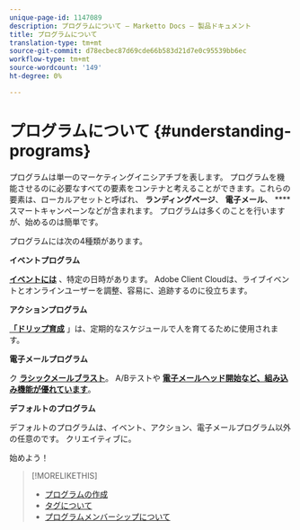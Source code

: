 ```yaml
---
unique-page-id: 1147089
description: プログラムについて — Marketto Docs — 製品ドキュメント
title: プログラムについて
translation-type: tm+mt
source-git-commit: d78ecbec87d69cde66b583d21d7e0c95539bb6ec
workflow-type: tm+mt
source-wordcount: '149'
ht-degree: 0%

---
```



# プログラムについて {#understanding-programs}

プログラムは単一のマーケティングイニシアチブを表します。 プログラムを機能させるのに必要なすべての要素をコンテナと考えることができます。これらの要素は、ローカルアセットと呼ばれ、 **ランディングページ**、 **電子メール**、 ****&#x200B;スマートキャンペーンなどが含まれます。 プログラムは多くのことを行いますが、始めるのは簡単です。

プログラムには次の4種類があります。

**イベントプログラム**

**[イベントには](/help/marketo/product-docs/demand-generation/events/understanding-events/understanding-event-programs.md)** 、特定の日時があります。 Adobe Client Cloudは、ライブイベントとオンラインユーザーを調整、容易に、追跡するのに役立ちます。

**アクションプログラム**

**[「ドリップ育成](/help/marketo/product-docs/email-marketing/drip-nurturing/creating-an-engagement-program/understanding-engagement-programs.md)** 」は、定期的なスケジュールで人を育てるために使用されます。

**電子メールプログラム**

ク **[ラシックメールブラスト](/help/marketo/product-docs/email-marketing/email-programs/creating-an-email-program/understanding-email-programs.md)**。 A/Bテストや **[電子メールヘッド開始など、組み込み機能が優れています](/help/marketo/product-docs/email-marketing/email-programs/email-program-actions/head-start-for-email-programs.md)**。

**デフォルトのプログラム**

デフォルトのプログラムは、イベント、アクション、電子メールプログラム以外の任意のです。 クリエイティブに。

始めよう！

>[!MORELIKETHIS]
>
>* [プログラムの作成](/help/marketo/product-docs/email-marketing/email-programs/creating-an-email-program/create-an-email-program.md)
>* [タグについて](/help/marketo/product-docs/core-marketo-concepts/programs/working-with-programs/understanding-tags.md)
>* [プログラムメンバーシップについて](/help/marketo/product-docs/core-marketo-concepts/programs/creating-programs/understanding-program-membership.md)

